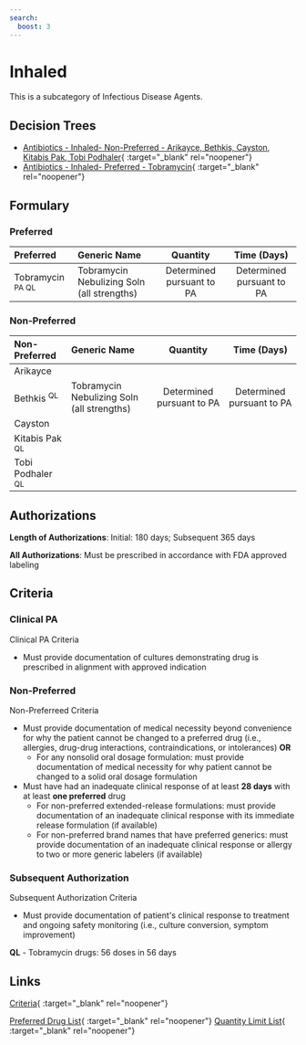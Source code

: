```yaml
---
search:
  boost: 3
---
```


# Inhaled

This is a subcategory of Infectious Disease Agents.

## Decision Trees

- [Antibiotics - Inhaled- Non-Preferred - Arikayce, Bethkis, Cayston, Kitabis Pak, Tobi Podhaler](https://forms.office.com.mcas.ms/pages/designpagev2.aspx?origin=OfficeDotCom&lang=en-US&route=GroupForms&subpage=design&id=nPhjxpvvj0G9PUHkbAzgaN9UYz8EqmlIs3_TYn4TbXBUNklGMlY2WTJUTFRMWENTNkxXQVVEUUVFRyQlQCN0PWcu&topview=Preview){ :target="_blank" rel="noopener"}
- [Antibiotics - Inhaled- Preferred - Tobramycin](https://forms.office.com.mcas.ms/pages/designpagev2.aspx?origin=OfficeDotCom&lang=en-US&route=GroupForms&subpage=design&id=nPhjxpvvj0G9PUHkbAzgaN9UYz8EqmlIs3_TYn4TbXBUNFlXQ05YUlRLVjA2RzU0OUYwUUhHQktGVCQlQCN0PWcu&topview=Preview){ :target="_blank" rel="noopener"}

## Formulary

### Preferred

| Preferred                   | Generic Name                               |         Quantity          |        Time (Days)        |
| :-------------------------- | :----------------------------------------- | :-----------------------: | :-----------------------: |
| Tobramycin <sup>PA QL</sup> | Tobramycin Nebulizing Soln (all strengths) | Determined pursuant to PA | Determined pursuant to PA |

### Non-Preferred

| Non-Preferred                | Generic Name                               |         Quantity          |        Time (Days)        |
| :--------------------------- | :----------------------------------------- | :-----------------------: | :-----------------------: |
| Arikayce                     |                                            |                           |                           |
| Bethkis <sup> QL</sup>       | Tobramycin Nebulizing Soln (all strengths) | Determined pursuant to PA | Determined pursuant to PA |
| Cayston                      |                                            |                           |                           |
| Kitabis Pak <sup> QL</sup>   |                                            |                           |                           |
| Tobi Podhaler <sup> QL</sup> |                                            |                           |                           |

## Authorizations

**Length of Authorizations**: Initial: 180 days; Subsequent 365 days

**All Authorizations**: Must be prescribed in accordance with FDA approved labeling

## Criteria

### Clinical PA

Clinical PA Criteria

- Must provide documentation of cultures demonstrating drug is prescribed in alignment with approved indication

### Non-Preferred

Non-Preferreed Criteria

- Must provide documentation of medical necessity beyond convenience for why the patient cannot be changed to a preferred drug (i.e., allergies, drug-drug interactions, contraindications, or intolerances) **OR**
    - For any nonsolid oral dosage formulation: must provide documentation of medical necessity for why patient cannot be changed to a solid oral dosage formulation
- Must have had an inadequate clinical response of at least **28 days** with at least **one preferred** drug
    - For non-preferred extended-release formulations: must provide documentation of an inadequate clinical response with its immediate release formulation (if available)
    - For non-preferred brand names that have preferred generics: must provide documentation of an inadequate clinical response or allergy to two or more generic labelers (if available)

### Subsequent Authorization

Subsequent Authorization Criteria

- Must provide documentation of patient's clinical response to treatment and ongoing safety monitoring (i.e., culture conversion, symptom improvement)

**QL** - Tobramycin drugs: 56 doses in 56 days

## Links

[Criteria](https://pharmacy.medicaid.ohio.gov/sites/default/files/20230401_UPDL_Criteria%20_APPROVED.pdf#page=77){ :target="_blank" rel="noopener"}

[Preferred Drug List](https://pharmacy.medicaid.ohio.gov/sites/default/files/20230401_UPDL_v7_Approved.pdf#page=26){ :target="_blank" rel="noopener"}
[Quantity Limit List](https://pharmacy.medicaid.ohio.gov/sites/default/files/20230101_Ohio_Medicaid_Quantity_Document_APPROVED.pdf){ :target="_blank" rel="noopener"}
